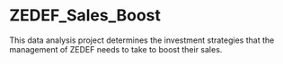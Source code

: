 # ZEDEF_Sales_Boost
This data analysis project determines the investment strategies that the management of ZEDEF needs to take to boost their sales.
